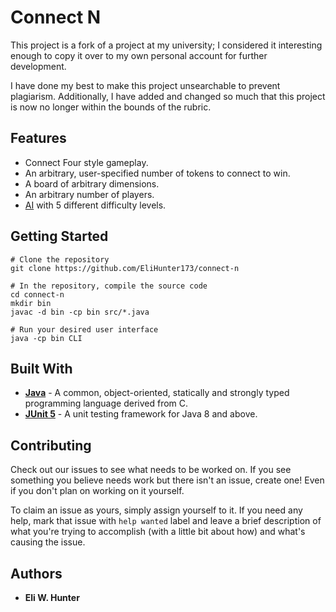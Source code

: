 # Connect N

This project is a fork of a project at my university; I considered it interesting enough to copy it
over to my own personal account for further development.

I have done my best to make this project unsearchable to prevent plagiarism. Additionally, I have
added and changed so much that this project is now no longer within the bounds of the rubric.

## Features

* Connect Four style gameplay.
* An arbitrary, user-specified number of tokens to connect to win.
* A board of arbitrary dimensions.
* An arbitrary number of players.
* [AI](AI.md) with 5 different difficulty levels.

## Getting Started

```shell
# Clone the repository
git clone https://github.com/EliHunter173/connect-n

# In the repository, compile the source code
cd connect-n
mkdir bin
javac -d bin -cp bin src/*.java

# Run your desired user interface
java -cp bin CLI
```

## Built With

* [**Java**](https://www.java.com/en/) - A common, object-oriented, statically and strongly
  typed programming language derived from C.
* [**JUnit 5**](https://junit.org/junit5/) - A unit testing framework for Java 8 and above.

## Contributing

Check out our issues to see what needs to be worked on.
If you see something you believe needs work but there isn't an issue, create one! Even if you
don't plan on working on it yourself.

To claim an issue as yours, simply assign yourself to it.
If you need any help, mark that issue with `help wanted` label and leave a brief description of
what you're trying to accomplish (with a little bit about how) and what's causing the issue.

## Authors

* **Eli W. Hunter**
